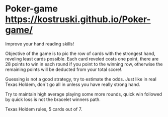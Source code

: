 # Poker-game https://kostruski.github.io/Poker-game/

Improve your hand reading skills!

Objective of the game is to pic the row of cards with the strongest hand, reveling least cards possible. Each card reveled costs one point, there are 28 points to win in each round if you point to the winning row, otherwise the remaining points will be deducted from your total score!.

Guessing is not a good strategy, try to estimate the odds. Just like in real Texas Holdem, don`t go all in unless you have really strong hand. 

Try to maintain high average playing some more rounds, quick win followed by quick loss is not the bracelet winners path.

Texas Holdem rules, 5 cards out of 7. 
